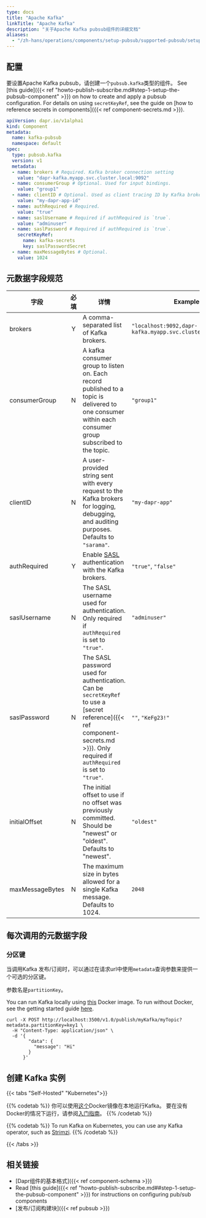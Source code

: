 ```yaml
---
type: docs
title: "Apache Kafka"
linkTitle: "Apache Kafka"
description: "关于Apache Kafka pubsub组件的详细文档"
aliases:
  - "/zh-hans/operations/components/setup-pubsub/supported-pubsub/setup-apache-kafka/"
---
```


## 配置

要设置Apache Kafka pubsub，请创建一个`pubsub.kafka`类型的组件。 See [this guide]({{< ref "howto-publish-subscribe.md#step-1-setup-the-pubsub-component" >}}) on how to create and apply a pubsub configuration. For details on using `secretKeyRef`, see the guide on [how to reference secrets in components]({{< ref component-secrets.md >}}).

```yaml
apiVersion: dapr.io/v1alpha1
kind: Component
metadata:
  name: kafka-pubsub
  namespace: default
spec:
  type: pubsub.kafka
  version: v1
  metadata:
  - name: brokers # Required. Kafka broker connection setting
    value: "dapr-kafka.myapp.svc.cluster.local:9092"
  - name: consumerGroup # Optional. Used for input bindings.
    value: "group1"
  - name: clientID # Optional. Used as client tracing ID by Kafka brokers.
    value: "my-dapr-app-id"
  - name: authRequired # Required.
    value: "true"
  - name: saslUsername # Required if authRequired is `true`.
    value: "adminuser"
  - name: saslPassword # Required if authRequired is `true`.
    secretKeyRef:
      name: kafka-secrets
      key: saslPasswordSecret
  - name: maxMessageBytes # Optional.
    value: 1024
```

## 元数据字段规范

| 字段              | 必填 | 详情                                                                                                                                                                                  | Example                                                    |
| --------------- |:--:| ----------------------------------------------------------------------------------------------------------------------------------------------------------------------------------- | ---------------------------------------------------------- |
| brokers         | Y  | A comma-separated list of Kafka brokers.                                                                                                                                            | `"localhost:9092,dapr-kafka.myapp.svc.cluster.local:9093"` |
| consumerGroup   | N  | A kafka consumer group to listen on. Each record published to a topic is delivered to one consumer within each consumer group subscribed to the topic.                              | `"group1"`                                                 |
| clientID        | N  | A user-provided string sent with every request to the Kafka brokers for logging, debugging, and auditing purposes. Defaults to `"sarama"`.                                          | `"my-dapr-app"`                                            |
| authRequired    | Y  | Enable [SASL](https://en.wikipedia.org/wiki/Simple_Authentication_and_Security_Layer) authentication with the Kafka brokers.                                                        | `"true"`, `"false"`                                        |
| saslUsername    | N  | The SASL username used for authentication. Only required if `authRequired` is set to `"true"`.                                                                                      | `"adminuser"`                                              |
| saslPassword    | N  | The SASL password used for authentication. Can be `secretKeyRef` to use a [secret reference]({{< ref component-secrets.md >}}). Only required if `authRequired` is set to `"true"`. | `""`, `"KeFg23!"`                                          |
| initialOffset   | N  | The initial offset to use if no offset was previously committed. Should be "newest" or "oldest". Defaults to "newest".                                                              | `"oldest"`                                                 |
| maxMessageBytes | N  | The maximum size in bytes allowed for a single Kafka message. Defaults to 1024.                                                                                                     | `2048`                                                     |

## 每次调用的元数据字段

### 分区键

当调用Kafka 发布/订阅时，可以通过在请求url中使用`metadata`查询参数来提供一个可选的分区键。

参数名是`partitionKey`。

You can run Kafka locally using [this](https://github.com/wurstmeister/kafka-docker) Docker image. To run without Docker, see the getting started guide [here](https://kafka.apache.org/quickstart).

```shell
curl -X POST http://localhost:3500/v1.0/publish/myKafka/myTopic?metadata.partitionKey=key1 \
  -H "Content-Type: application/json" \
  -d '{
        "data": {
          "message": "Hi"
        }
      }'
```

## 创建 Kafka 实例

{{< tabs "Self-Hosted" "Kubernetes">}}

{{% codetab %}}
你可以使用[这个](https://github.com/wurstmeister/kafka-docker)Docker镜像在本地运行Kafka。 要在没有Docker的情况下运行，请参阅[入门指南](https://kafka.apache.org/quickstart)。
{{% /codetab %}}

{{% codetab %}}
To run Kafka on Kubernetes, you can use any Kafka operator, such as [Strimzi](https://strimzi.io/docs/operators/latest/quickstart.html#ref-install-prerequisites-str).
{{% /codetab %}}

{{< /tabs >}}

## 相关链接
- [Dapr组件的基本格式]({{< ref component-schema >}})
- Read [this guide]({{< ref "howto-publish-subscribe.md##step-1-setup-the-pubsub-component" >}}) for instructions on configuring pub/sub components
- [发布/订阅构建块]({{< ref pubsub >}})